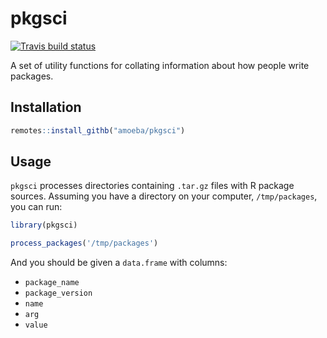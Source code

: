 # pkgsci

<!-- badges: start -->
[![Travis build status](https://travis-ci.org/amoeba/pkgsci.svg?branch=master)](https://travis-ci.org/amoeba/pkgsci)
<!-- badges: end -->

A set of utility functions for collating information about how people write packages.

## Installation

``` r
remotes::install_githb("amoeba/pkgsci")
```

## Usage

`pkgsci` processes directories containing `.tar.gz` files with R package sources.
Assuming you have a directory on your computer, `/tmp/packages`, you can run:

```r
library(pkgsci)

process_packages('/tmp/packages')
```

And you should be given a `data.frame` with columns:

- `package_name`
- `package_version`
- `name`
- `arg`
- `value`

